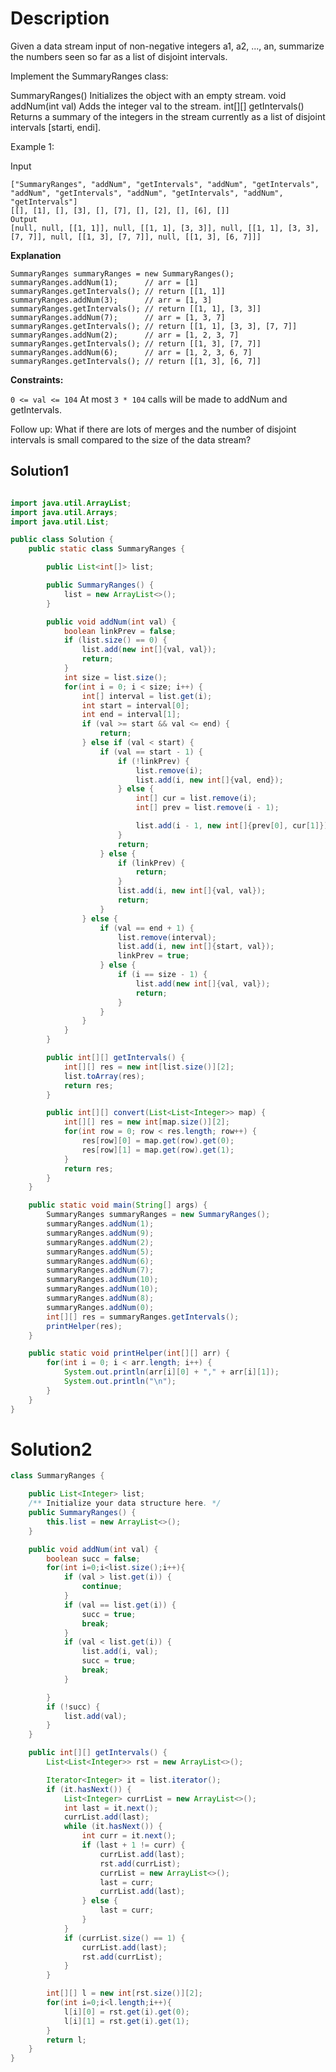 
# Description
Given a data stream input of non-negative integers a1, a2, ..., an, summarize the numbers seen so far as a list of disjoint intervals.

Implement the SummaryRanges class:

SummaryRanges() Initializes the object with an empty stream.
void addNum(int val) Adds the integer val to the stream.
int[][] getIntervals() Returns a summary of the integers in the stream currently as a list of disjoint intervals [starti, endi].
 

Example 1:

Input
```
["SummaryRanges", "addNum", "getIntervals", "addNum", "getIntervals", "addNum", "getIntervals", "addNum", "getIntervals", "addNum", "getIntervals"]
[[], [1], [], [3], [], [7], [], [2], [], [6], []]
Output
[null, null, [[1, 1]], null, [[1, 1], [3, 3]], null, [[1, 1], [3, 3], [7, 7]], null, [[1, 3], [7, 7]], null, [[1, 3], [6, 7]]]
```
**Explanation**
```
SummaryRanges summaryRanges = new SummaryRanges();
summaryRanges.addNum(1);      // arr = [1]
summaryRanges.getIntervals(); // return [[1, 1]]
summaryRanges.addNum(3);      // arr = [1, 3]
summaryRanges.getIntervals(); // return [[1, 1], [3, 3]]
summaryRanges.addNum(7);      // arr = [1, 3, 7]
summaryRanges.getIntervals(); // return [[1, 1], [3, 3], [7, 7]]
summaryRanges.addNum(2);      // arr = [1, 2, 3, 7]
summaryRanges.getIntervals(); // return [[1, 3], [7, 7]]
summaryRanges.addNum(6);      // arr = [1, 2, 3, 6, 7]
summaryRanges.getIntervals(); // return [[1, 3], [6, 7]]
 ```

**Constraints:**

```0 <= val <= 104```
At most ```3 * 104``` calls will be made to addNum and getIntervals.
 

Follow up: What if there are lots of merges and the number of disjoint intervals is small compared to the size of the data stream?
## Solution1
``` java

import java.util.ArrayList;
import java.util.Arrays;
import java.util.List;

public class Solution {
    public static class SummaryRanges {

        public List<int[]> list;

        public SummaryRanges() {
            list = new ArrayList<>();
        }

        public void addNum(int val) {
            boolean linkPrev = false;
            if (list.size() == 0) {
                list.add(new int[]{val, val});
                return;
            }
            int size = list.size();
            for(int i = 0; i < size; i++) {
                int[] interval = list.get(i);
                int start = interval[0];
                int end = interval[1];
                if (val >= start && val <= end) {
                    return;
                } else if (val < start) {
                    if (val == start - 1) {
                        if (!linkPrev) {
                            list.remove(i);
                            list.add(i, new int[]{val, end});
                        } else {
                            int[] cur = list.remove(i);
                            int[] prev = list.remove(i - 1);

                            list.add(i - 1, new int[]{prev[0], cur[1]});
                        }
                        return;
                    } else {
                        if (linkPrev) {
                            return;
                        }
                        list.add(i, new int[]{val, val});
                        return;
                    }
                } else {
                    if (val == end + 1) {
                        list.remove(interval);
                        list.add(i, new int[]{start, val});
                        linkPrev = true;
                    } else {
                        if (i == size - 1) {
                            list.add(new int[]{val, val});
                            return;
                        }
                    }
                }
            }
        }

        public int[][] getIntervals() {
            int[][] res = new int[list.size()][2];
            list.toArray(res);
            return res;
        }

        public int[][] convert(List<List<Integer>> map) {
            int[][] res = new int[map.size()][2];
            for(int row = 0; row < res.length; row++) {
                res[row][0] = map.get(row).get(0);
                res[row][1] = map.get(row).get(1);
            }
            return res;
        }
    }

    public static void main(String[] args) {
        SummaryRanges summaryRanges = new SummaryRanges();
        summaryRanges.addNum(1);
        summaryRanges.addNum(9);
        summaryRanges.addNum(2);
        summaryRanges.addNum(5);
        summaryRanges.addNum(6);
        summaryRanges.addNum(7);
        summaryRanges.addNum(10);
        summaryRanges.addNum(10);
        summaryRanges.addNum(8);
        summaryRanges.addNum(0);
        int[][] res = summaryRanges.getIntervals();
        printHelper(res);
    }

    public static void printHelper(int[][] arr) {
        for(int i = 0; i < arr.length; i++) {
            System.out.println(arr[i][0] + "," + arr[i][1]);
            System.out.println("\n");
        }
    }
}
```
# Solution2
```java
class SummaryRanges {

    public List<Integer> list;
    /** Initialize your data structure here. */
    public SummaryRanges() {
        this.list = new ArrayList<>();
    }

    public void addNum(int val) {
        boolean succ = false;
        for(int i=0;i<list.size();i++){
            if (val > list.get(i)) {
                continue;
            }
            if (val == list.get(i)) {
                succ = true;
                break;
            }
            if (val < list.get(i)) {
                list.add(i, val);
                succ = true;
                break;
            }

        }
        if (!succ) {
            list.add(val);
        }
    }

    public int[][] getIntervals() {
        List<List<Integer>> rst = new ArrayList<>();

        Iterator<Integer> it = list.iterator();
        if (it.hasNext()) {
            List<Integer> currList = new ArrayList<>();
            int last = it.next();
            currList.add(last);
            while (it.hasNext()) {
                int curr = it.next();
                if (last + 1 != curr) {
                    currList.add(last);
                    rst.add(currList);
                    currList = new ArrayList<>();
                    last = curr;
                    currList.add(last);
                } else {
                    last = curr;
                }
            }
            if (currList.size() == 1) {
                currList.add(last);
                rst.add(currList);
            }
        }

        int[][] l = new int[rst.size()][2];
        for(int i=0;i<l.length;i++){
            l[i][0] = rst.get(i).get(0);
            l[i][1] = rst.get(i).get(1);
        }
        return l;
    }
}
```
